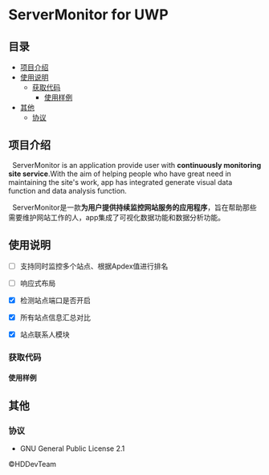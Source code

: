 ServerMonitor for UWP
===========

## 目录

* [项目介绍](#项目介绍)  
* [使用说明](#使用说明)  
  * [获取代码](#获取代码)  
       * [使用样例](#使用样例)  
* [其他](#其他)
  * [协议](#协议)  

<a name="项目介绍"></a>  
## 项目介绍 

&nbsp;&nbsp;ServerMonitor is an application provide user with **continuously monitoring site service**.With the aim of helping people who have great need in maintaining the site's work, app has integrated generate visual data function and data analysis function.

&nbsp;&nbsp;ServerMonitor是一款**为用户提供持续监控网站服务的应用程序**，旨在帮助那些需要维护网站工作的人，app集成了可视化数据功能和数据分析功能。

<a name="使用说明"></a>

## 使用说明  

- [ ] 支持同时监控多个站点、根据Apdex值进行排名
- [ ] 响应式布局
- [x] 检测站点端口是否开启
- [x] 所有站点信息汇总对比
- [x] 站点联系人模块


  
<a name="获取代码"></a>  
### 获取代码  

<a name="使用样例"></a>  
#### 使用样例  

<a name="其他"></a>  
## 其他  

<a name="协议"></a>  
### 协议

* GNU General Public License 2.1

&copy;HDDevTeam




